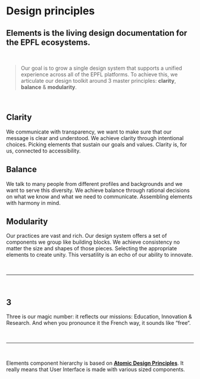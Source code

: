 # Design principles

## Elements is the living design documentation for the EPFL ecosystems.

<br>

> Our goal is to grow a single design system that supports a unified experience across all of the EPFL platforms. To achieve this, we articulate our design toolkit around 3 master principles: **clarity**, **balance** & **modularity**.

<br>

## Clarity

We communicate with transparency, we want to make sure that our message is clear and understood. We achieve clarity through intentional choices. Picking elements that sustain our goals and values. Clarity is, for us, connected to accessibility.

## Balance

We talk to many people from different profiles and backgrounds and we want to serve this diversity. We achieve balance through rational decisions on what we know and what we need to communicate. Assembling elements with harmony in mind.

## Modularity

Our practices are vast and rich. Our design system offers a set of components we group like building blocks. We achieve consistency no matter the size and shapes of those pieces. Selecting the appropriate elements to create unity. This versatility is an echo of our ability to innovate.

<br>

---

<br>

## 3
Three is our magic number: it reflects our missions: Education, Innovation & Research. And when you pronounce it the French way, it sounds like “free“.

<br>

---

<br>

Elements component hierarchy is based on **[Atomic Design Principles](http://bradfrost.com/blog/post/atomic-web-design/)**. It really means that User Interface is made with various sized components.
